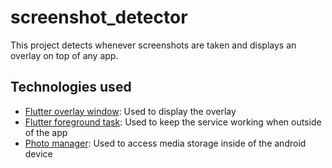 # screenshot_detector

This project detects whenever screenshots are taken and displays an overlay on top of any app.

## Technologies used

- [Flutter overlay window](https://pub.dev/packages/flutter_overlay_window): Used to display the overlay
- [Flutter foreground task](https://pub.dev/packages/flutter_foreground_task): Used to keep the service working when outside of the app
- [Photo manager](https://pub.dev/packages/photo_manager): Used to access media storage inside of the android device
